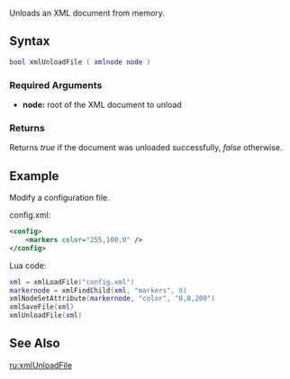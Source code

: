 Unloads an XML document from memory.

Syntax
------

``` lua
bool xmlUnloadFile ( xmlnode node )               
```

### Required Arguments

-   **node:** root of the XML document to unload

### Returns

Returns *true* if the document was unloaded successfully, *false* otherwise.

Example
-------

Modify a configuration file.

config.xml:

``` xml
<config>
    <markers color="255,100,0" />
</config>
```

Lua code:

``` lua
xml = xmlLoadFile("config.xml")
markernode = xmlFindChild(xml, "markers", 0)
xmlNodeSetAttribute(markernode, "color", "0,0,200")
xmlSaveFile(xml)
xmlUnloadFile(xml)
```

See Also
--------

[ru:xmlUnloadFile](/docs/ru-xmlunloadfile.md "wikilink")
